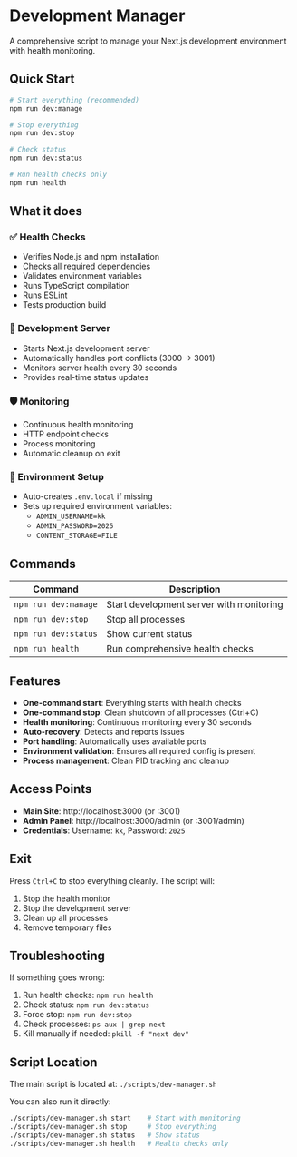 # Development Manager

A comprehensive script to manage your Next.js development environment with health monitoring.

## Quick Start

```bash
# Start everything (recommended)
npm run dev:manage

# Stop everything
npm run dev:stop

# Check status
npm run dev:status

# Run health checks only
npm run health
```

## What it does

### ✅ Health Checks
- Verifies Node.js and npm installation
- Checks all required dependencies
- Validates environment variables
- Runs TypeScript compilation
- Runs ESLint
- Tests production build

### 🚀 Development Server
- Starts Next.js development server
- Automatically handles port conflicts (3000 → 3001)
- Monitors server health every 30 seconds
- Provides real-time status updates

### 🛡️ Monitoring
- Continuous health monitoring
- HTTP endpoint checks
- Process monitoring
- Automatic cleanup on exit

### 🔧 Environment Setup
- Auto-creates `.env.local` if missing
- Sets up required environment variables:
  - `ADMIN_USERNAME=kk`
  - `ADMIN_PASSWORD=2025`
  - `CONTENT_STORAGE=FILE`

## Commands

| Command | Description |
|---------|-------------|
| `npm run dev:manage` | Start development server with monitoring |
| `npm run dev:stop` | Stop all processes |
| `npm run dev:status` | Show current status |
| `npm run health` | Run comprehensive health checks |

## Features

- **One-command start**: Everything starts with health checks
- **One-command stop**: Clean shutdown of all processes (Ctrl+C)
- **Health monitoring**: Continuous monitoring every 30 seconds
- **Auto-recovery**: Detects and reports issues
- **Port handling**: Automatically uses available ports
- **Environment validation**: Ensures all required config is present
- **Process management**: Clean PID tracking and cleanup

## Access Points

- **Main Site**: http://localhost:3000 (or :3001)
- **Admin Panel**: http://localhost:3000/admin (or :3001/admin)
- **Credentials**: Username: `kk`, Password: `2025`

## Exit

Press `Ctrl+C` to stop everything cleanly. The script will:
1. Stop the health monitor
2. Stop the development server
3. Clean up all processes
4. Remove temporary files

## Troubleshooting

If something goes wrong:

1. Run health checks: `npm run health`
2. Check status: `npm run dev:status`  
3. Force stop: `npm run dev:stop`
4. Check processes: `ps aux | grep next`
5. Kill manually if needed: `pkill -f "next dev"`

## Script Location

The main script is located at: `./scripts/dev-manager.sh`

You can also run it directly:
```bash
./scripts/dev-manager.sh start    # Start with monitoring
./scripts/dev-manager.sh stop     # Stop everything
./scripts/dev-manager.sh status   # Show status
./scripts/dev-manager.sh health   # Health checks only
```